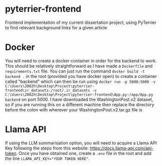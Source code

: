 # pyterrier-frontend
Frontend implementation of my current dissertation project, using PyTerrier to find relevant background links for a given article

# Docker
You will need to create a docker container in order for the backend to work. This should be relatively straightforward as I have
made a `Dockerfile` and `requirements.txt` file. You can just run the command `docker build -t backend .` in the root (provided
you have docker open) to create a container called "backend" which can then be run using `docker run -p 5000:5000 -v C:\Users\2002h\Desktop\Project\pyterrier-frontend\ir_datasets:/root/.ir_datasets -v C:\Users\2002h\Desktop\Project\pyterrier-frontend\App.py:/app/App.py backend` on port 5000. I have downloaded the WashingtonPost.v2 dataset, so if you are running this on a different machine then replace the directory before the colon with wherever your WashingtonPost.v2.tar.gz file is

# Llama API
If using the LLM summarisation option, you will need to acquire a Llama API Key following the steps from this website: https://docs.llama-api.com/api-token. Once you have obtained one, create a `.env` file in the root and add the line `LLAMA_API_KEY="YOUR TOKEN HERE"`.